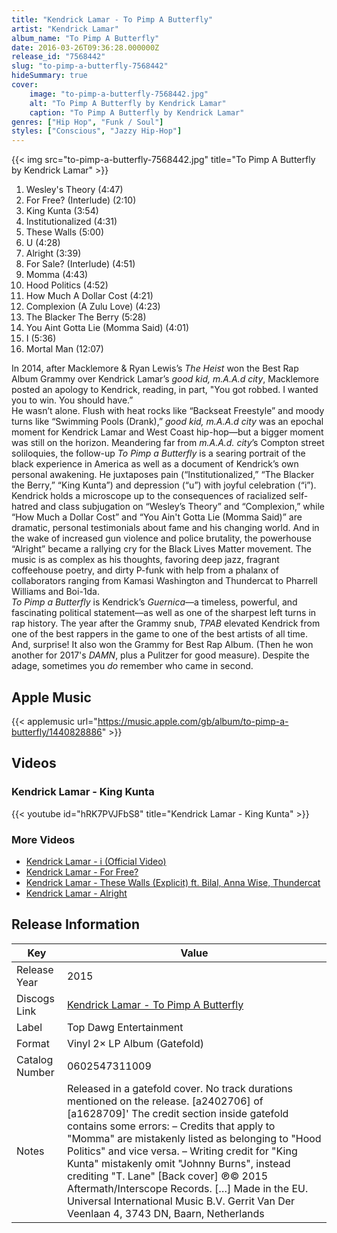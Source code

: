 ```yaml
---
title: "Kendrick Lamar - To Pimp A Butterfly"
artist: "Kendrick Lamar"
album_name: "To Pimp A Butterfly"
date: 2016-03-26T09:36:28.000000Z
release_id: "7568442"
slug: "to-pimp-a-butterfly-7568442"
hideSummary: true
cover:
    image: "to-pimp-a-butterfly-7568442.jpg"
    alt: "To Pimp A Butterfly by Kendrick Lamar"
    caption: "To Pimp A Butterfly by Kendrick Lamar"
genres: ["Hip Hop", "Funk / Soul"]
styles: ["Conscious", "Jazzy Hip-Hop"]
---
```


{{< img src="to-pimp-a-butterfly-7568442.jpg" title="To Pimp A Butterfly by Kendrick Lamar" >}}

<!-- section break -->

1. Wesley's Theory (4:47)
2. For Free? (Interlude) (2:10)
3. King Kunta (3:54)
4. Institutionalized (4:31)
5. These Walls (5:00)
6. U (4:28)
7. Alright (3:39)
8. For Sale? (Interlude) (4:51)
9. Momma (4:43)
10. Hood Politics (4:52)
11. How Much A Dollar Cost (4:21)
12. Complexion (A Zulu Love) (4:23)
13. The Blacker The Berry (5:28)
14. You Aint Gotta Lie (Momma Said) (4:01)
15. I (5:36)
16. Mortal Man (12:07)

<!-- section break -->


In 2014, after Macklemore & Ryan Lewis’s <i>The Heist</i> won the Best Rap Album Grammy over Kendrick Lamar’s <i>good kid, m.A.A.d city</i>, Macklemore posted an apology to Kendrick, reading, in part, "You got robbed. I wanted you to win. You should have.”<br />
He wasn’t alone. Flush with heat rocks like “Backseat Freestyle” and moody turns like “Swimming Pools (Drank),” <i>good kid, m.A.A.d city</i> was an epochal moment for Kendrick Lamar and West Coast hip-hop—but a bigger moment was still on the horizon. Meandering far from <i>m.A.A.d. city</i>’s Compton street soliloquies, the follow-up <i>To Pimp a Butterfly</i> is a searing portrait of the black experience in America as well as a document of Kendrick’s own personal awakening. He juxtaposes pain (“Institutionalized,” “The Blacker the Berry,” “King Kunta”) and depression (“u”) with joyful celebration (“i”). Kendrick holds a microscope up to the consequences of racialized self-hatred and class subjugation on “Wesley’s Theory” and “Complexion,” while “How Much a Dollar Cost” and “You Ain't Gotta Lie (Momma Said)” are dramatic, personal testimonials about fame and his changing world. And in the wake of increased gun violence and police brutality, the powerhouse “Alright” became a rallying cry for the Black Lives Matter movement. The music is as complex as his thoughts, favoring deep jazz, fragrant coffeehouse poetry, and dirty P-funk with help from a phalanx of collaborators ranging from Kamasi Washington and Thundercat to Pharrell Williams and Boi-1da.<br />
<i>To Pimp a Butterfly</i> is Kendrick’s <i>Guernica</i>—a timeless, powerful, and fascinating political statement—as well as one of the sharpest left turns in rap history. The year after the Grammy snub, <i>TPAB</i> elevated Kendrick from one of the best rappers in the game to one of the best artists of all time. And, surprise! It also won the Grammy for Best Rap Album. (Then he won another for 2017's <i>DAMN</i>, plus a Pulitzer for good measure). Despite the adage, sometimes you <i>do</i> remember who came in second.



## Apple Music
{{< applemusic url="https://music.apple.com/gb/album/to-pimp-a-butterfly/1440828886" >}}





## Videos
### Kendrick Lamar - King Kunta
{{< youtube id="hRK7PVJFbS8" title="Kendrick Lamar - King Kunta" >}}<br>

### More Videos

- [Kendrick Lamar - i (Official Video)](https://www.youtube.com/watch?v=8aShfolR6w8)
- [Kendrick Lamar - For Free?](https://www.youtube.com/watch?v=_ZTYgq4EoRo)
- [Kendrick Lamar - These Walls (Explicit) ft. Bilal, Anna Wise, Thundercat](https://www.youtube.com/watch?v=drV0QatqbRU)
- [Kendrick Lamar - Alright](https://www.youtube.com/watch?v=Z-48u_uWMHY)


## Release Information
|  Key           | Value                                                |
| ---------------| ---------------------------------------------------- |
| Release Year   | 2015                                   |
| Discogs Link   | [Kendrick Lamar - To Pimp A Butterfly](https://www.discogs.com/release/7568442-Kendrick-Lamar-To-Pimp-A-Butterfly) |
| Label          | Top Dawg Entertainment |
| Format         | Vinyl 2× LP Album (Gatefold) |
| Catalog Number | 0602547311009 |
| Notes | Released in a gatefold cover. No track durations mentioned on the release.  [a2402706] of [a1628709]'  The credit section inside gatefold contains some errors: – Credits that apply to "Momma" are mistakenly listed as belonging to "Hood Politics" and vice versa. – Writing credit for "King Kunta" mistakenly omit  "Johnny Burns", instead crediting "T. Lane"  [Back cover] ℗© 2015 Aftermath/Interscope Records. […] Made in the EU. Universal International Music B.V. Gerrit Van Der Veenlaan 4, 3743 DN, Baarn, Netherlands |